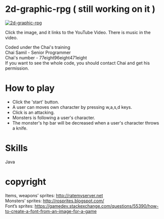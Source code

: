 # 2d-graphic-rpg ( still working on it )
[![2d-graphic-rpg](https://img.youtube.com/vi/nyLiwokZ3MY/0.jpg)](https://www.youtube.com/watch?v=nyLiwokZ3MY)

Click the image, and it links to the YouTube Video. There is music in the video. <br />

Coded under the Chai's training<br />
Chai Samil - Senior Programmer<br />
Chai's number - 77eight96eight471eight<br />
If you want to see the whole code, you should contact Chai and get his permission.<br />

# How to play
* Click the 'start' button.
* A user can moves own character by pressing w,a,s,d keys.
* Click is an attacking.
* Monsters is following a user's character.
* The monster's hp bar will be decreased when a user's character throws a knife.

# Skills
Java

# copyright
Items, weapons’ sprites:
http://ratemyserver.net<br />
Monsters’ sprites:
http://rosprites.blogspot.com/<br />
Font’s sprites:
https://gamedev.stackexchange.com/questions/55390/how-to-create-a-font-from-an-image-for-a-game<br />
